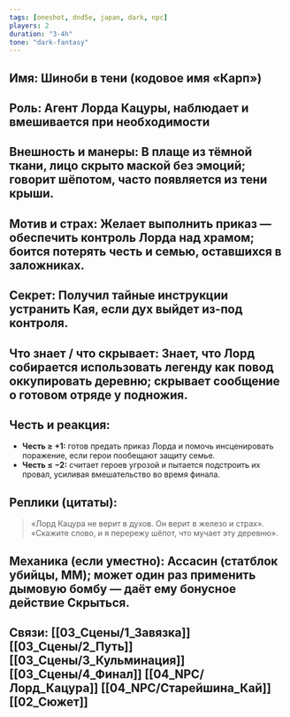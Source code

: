 ```yaml
---
tags: [oneshot, dnd5e, japan, dark, npc]
players: 2
duration: "3-4h"
tone: "dark-fantasy"
---
```


## Имя: Шиноби в тени (кодовое имя «Карп»)
## Роль: Агент Лорда Кацуры, наблюдает и вмешивается при необходимости
## Внешность и манеры: В плаще из тёмной ткани, лицо скрыто маской без эмоций; говорит шёпотом, часто появляется из тени крыши.
## Мотив и страх: Желает выполнить приказ — обеспечить контроль Лорда над храмом; боится потерять честь и семью, оставшихся в заложниках.
## Секрет: Получил тайные инструкции устранить Кая, если дух выйдет из-под контроля.
## Что знает / что скрывает: Знает, что Лорд собирается использовать легенду как повод оккупировать деревню; скрывает сообщение о готовом отряде у подножия.
## Честь и реакция:
- **Честь ≥ +1:** готов предать приказ Лорда и помочь инсценировать поражение, если герои пообещают защиту семье.
- **Честь ≤ −2:** считает героев угрозой и пытается подстроить их провал, усиливая вмешательство во время финала.
## Реплики (цитаты):
> «Лорд Кацура не верит в духов. Он верит в железо и страх».
> «Скажите слово, и я перережу шёпот, что мучает эту деревню».
## Механика (если уместно): Ассасин (статблок убийцы, MM); может один раз применить дымовую бомбу — даёт ему бонусное действие Скрыться.
## Связи: [[03_Сцены/1_Завязка]] [[03_Сцены/2_Путь]] [[03_Сцены/3_Кульминация]] [[03_Сцены/4_Финал]] [[04_NPC/Лорд_Кацура]] [[04_NPC/Старейшина_Кай]] [[02_Сюжет]]

